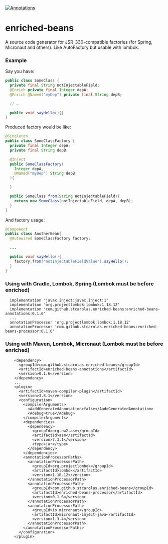[ ![Annotations](https://api.bintray.com/packages/stcarolas/maven/enriched-beans-annotations/images/download.svg) ](https://bintray.com/stcarolas/maven/enriched-beans-annotations/_latestVersion)

# enriched-beans

A source code generator for JSR-330-compatible factories (for Spring, Micronaut and others). Like AutoFactory but usable with lombok.

### Example

Say you have:

```java
public class SomeClass {
  private final String notInjectableField;
  @Enrich private final Integer depA;
  @Enrich @Named("myDep") private final String depB;

  // …

  public void sayHello(){}
}
```

Produced factory would be like:
```java
@Singleton
public class SomeClassFactory {
  private final Integer depA;
  private final String depB;

  @Inject
  public SomeClassFactory(
    Integer depA,
    @Named("myDep") String depB
  ){

  }

  public SomeClass from(String notInjectableField){
    return new SomeClass(notInjectableField, depA, depB);
  }
}
```

And factory usage:
```java
@Component
public class AnotherBean{
  @Autowired SomeClassFactory factory;

  ...

  public void sayHello(){
    factory.from("notInjectableFieldValue").sayHello();
  }
}
```

### Using with Gradle, Lombok, Spring (Lombok must be before enriched)
```
  implementation 'javax.inject:javax.inject:1'
  implementation 'org.projectlombok:lombok:1.18.12'
  implementation 'com.github.stcarolas.enriched-beans:enriched-beans-annotations:0.1.6'
  ...
  annotationProcessor 'org.projectlombok:lombok:1.18.12'
  annotationProcessor 'com.github.stcarolas.enriched-beans:enriched-beans-processor:0.1.6'
```

### Using with Maven, Lombok, Micronaut  (Lombok must be before enriched)
```
    <dependency>
      <groupId>com.github.stcarolas.enriched-beans</groupId>
      <artifactId>enriched-beans-annotations</artifactId>
      <version>0.1.6</version>
    </dependency>
    ...
    <plugin>
      <artifactId>maven-compiler-plugin</artifactId>
      <version>3.8.1</version>
      <configuration>
        <compilerArguments>
          <AaddGeneratedAnnotation>false</AaddGeneratedAnnotation>
          <Adebug>true</Adebug>
        </compilerArguments>
        <dependencies>
          <dependency>
            <groupId>org.ow2.asm</groupId>
            <artifactId>asm</artifactId>
            <version>7.3.1</version>
            <type>jar</type>
          </dependency>
        </dependencies>
        <annotationProcessorPaths>
          <annotationProcessorPath>
            <groupId>org.projectlombok</groupId>
            <artifactId>lombok</artifactId>
            <version>1.18.12</version>
          </annotationProcessorPath>
          <annotationProcessorPath>
            <groupId>com.github.stcarolas.enriched-beans</groupId>
            <artifactId>enriched-beans-processor</artifactId>
            <version>0.1.6</version>
          </annotationProcessorPath>
          <annotationProcessorPath>
            <groupId>io.micronaut</groupId>
            <artifactId>micronaut-inject-java</artifactId>
            <version>1.3.4</version>
          </annotationProcessorPath>
        </annotationProcessorPaths>
      </configuration>
    </plugin>
```
